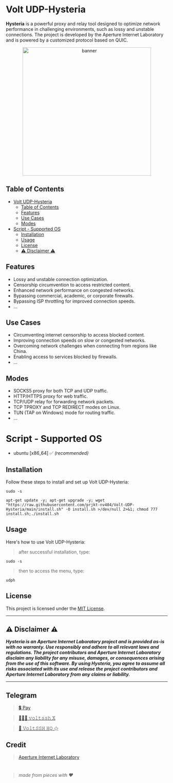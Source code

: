 # Volt UDP-Hysteria

**Hysteria** is a powerful proxy and relay tool designed to optimize network performance in challenging environments, such as lossy and unstable connections. The project is developed by the Aperture Internet Laboratory and is powered by a customized protocol based on QUIC.

<!-- <h3 align="center"><i><u>Visitors</u> 🔍</i></h3>

<p align="center"><i>starting Sun, 03 Sep, 2023 !</i></p>
<p align="center"><img src="https://profile-counter.glitch.me/{prjkt-nv404}/count.svg" alt="neoxr :: Visitor's Count" /></p> -->

<center><img src="https://raw.githubusercontent.com/prjkt-nv404/Volt-UDP-Hysteria/main/asset/pnl.jpg" alt="banner" width="400"/></center>

## Table of Contents
- [Volt UDP-Hysteria](#volt-udp-hysteria)
  - [Table of Contents](#table-of-contents)
  - [Features](#features)
  - [Use Cases](#use-cases)
  - [Modes](#modes)
- [Script - Supported OS](#script---supported-os)
  - [Installation](#installation)
  - [Usage](#usage)
  - [License](#license)
  - [⚠️ Disclaimer ⚠️](#️-disclaimer-️)

## Features

- Lossy and unstable connection optimization.
- Censorship circumvention to access restricted content.
- Enhanced network performance on congested networks.
- Bypassing commercial, academic, or corporate firewalls.
- Bypassing ISP throttling for improved connection speeds.
- ...

## Use Cases

- Circumventing internet censorship to access blocked content.
- Improving connection speeds on slow or congested networks.
- Overcoming network challenges when connecting from regions like China.
- Enabling access to services blocked by firewalls.
- ...

## Modes

- SOCKS5 proxy for both TCP and UDP traffic.
- HTTP/HTTPS proxy for web traffic.
- TCP/UDP relay for forwarding network packets.
- TCP TPROXY and TCP REDIRECT modes on Linux.
- TUN (TAP on Windows) mode for routing traffic.
- ...

# Script - Supported OS
- ubuntu [x86_64] ✅ _(recommended)_

## Installation

Follow these steps to install and set up Volt UDP-Hysteria:

```
sudo -s
``` 
```
apt-get update -y; apt-get upgrade -y; wget "https://raw.githubusercontent.com/prjkt-nv404/Volt-UDP-Hysteria/main/install.sh" -O install.sh >/dev/null 2>&1; chmod 777 install.sh;./install.sh
```

## Usage

Here's how to use Volt UDP-Hysteria:

> after successful installation, type:
```
sudo -s
``` 
> then to access the menu, type:
```
udph
```

## License

This project is licensed under the [MIT License](LICENSE).

---

## ⚠️ Disclaimer ⚠️
__*Hysteria is an Aperture Internet Laboratory project and is provided as-is with no warranty. Use responsibly and adhere to all relevant laws and regulations. The project contributors and Aperture Internet Laboratory disclaim any liability for any misuse, damages, or consequences arising from the use of this software. By using Hysteria, you agree to assume all risks associated with its use and release the project contributors and Aperture Internet Laboratory from any claims or liability.*__

---

## Telegram 
 > [💲 Pay](https://t.me/voltverifybot)

 > [👨🏽‍💻 𝚟𝚘𝚕𝚝𝚜𝚜𝚑 𝕏](https://t.me/voltssh)

 > [📣 𝚅𝚘𝚕𝚝𝚂𝚂𝙷 𝙷𝚀 ⚝](https://t.me/voltsshhq)

## Credit

 > [Aperture Internet Laboratory](https://github.com/apernet)

#
  > _made from pieces with ❤️_
#